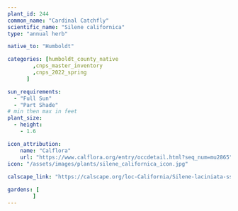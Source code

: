 ```yaml
---
plant_id: 244 
common_name: "Cardinal Catchfly"
scientific_name: "Silene californica"
type: "annual herb"

native_to: "Humboldt"

categories: [humboldt_county_native
        ,cnps_master_inventory
        ,cnps_2022_spring
      ]

sun_requirements:
  - "Full Sun"
  - "Part Shade"
# min then max in feet
plant_size:
  - height: 
    - 1.6 

icon_attribution: 
    name: "Calflora"
    url: "https://www.calflora.org/entry/occdetail.html?seq_num=mu2865"
icon: "/assets/images/plants/silene_californica_icon.jpg"
 
calscape_link: "https://calscape.org/loc-California/Silene-laciniata-ssp.-californica-(Cardinal-Catchfly)"

gardens: [
        ]
---
```








